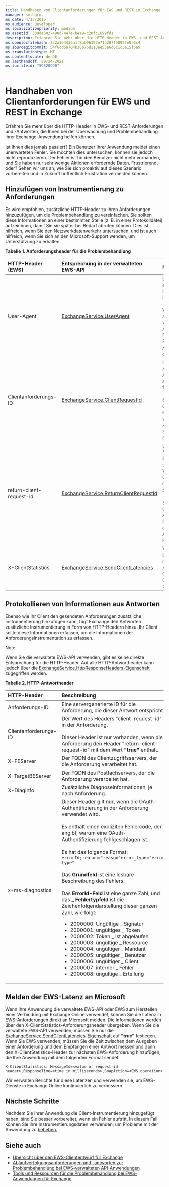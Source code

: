 ```yaml
---
title: Handhaben von Clientanforderungen für EWS und REST in Exchange
manager: sethgros
ms.date: 4/13/2016
ms.audience: Developer
ms.localizationpriority: medium
ms.assetid: 330de503-498d-447e-b4a9-c20fc1699fd1
description: Erfahren Sie mehr über die HTTP-Header in EWS- und REST-Anforderungen und -Antworten, die Ihnen bei der Überwachung und Problembehandlung ihrer Exchange-Anwendung helfen können.
ms.openlocfilehash: f32a164436a1f8ab06192e71a287f5092fe9a6c4
ms.sourcegitcommit: 54f6cd5a704b36b76d110ee53a6d6c1c3e15f5a9
ms.translationtype: MT
ms.contentlocale: de-DE
ms.lasthandoff: 09/24/2021
ms.locfileid: "59520990"
---
```

# <a name="instrumenting-client-requests-for-ews-and-rest-in-exchange"></a>Handhaben von Clientanforderungen für EWS und REST in Exchange

Erfahren Sie mehr über die HTTP-Header in EWS- und REST-Anforderungen und -Antworten, die Ihnen bei der Überwachung und Problembehandlung ihrer Exchange-Anwendung helfen können.
  
Ist Ihnen dies jemals passiert? Ein Benutzer Ihrer Anwendung meldet einen unerwarteten Fehler. Sie möchten dies untersuchen, können sie jedoch nicht reproduzieren. Der Fehler ist für den Benutzer nicht mehr vorhanden, und Sie haben nur sehr wenige Aktionen erfordernde Daten. Frustrierend, oder? Sehen wir uns an, wie Sie sich proaktiv auf dieses Szenario vorbereiten und in Zukunft hoffentlich Frustration vermeiden können.
  
## <a name="add-instrumentation-to-requests"></a>Hinzufügen von Instrumentierung zu Anforderungen

Es wird empfohlen, zusätzliche HTTP-Header zu Ihren Anforderungen hinzuzufügen, um die Problembehandlung zu vereinfachen. Sie sollten diese Informationen an einer bestimmten Stelle (z. B. in einer Protokolldatei) aufzeichnen, damit Sie sie später bei Bedarf abrufen können. Dies ist hilfreich, wenn Sie den Netzwerkdatenverkehr untersuchen, und ist auch hilfreich, wenn Sie sich an den Microsoft-Support wenden, um Unterstützung zu erhalten.
  
**Tabelle 1. Anforderungsheader für die Problembehandlung**

|**HTTP-Header (EWS)**|**Entsprechung in der verwalteten EWS-API**|**Hinweise**|
|:-----|:-----|:-----|
|User-Agent  <br/> |[ExchangeService.UserAgent](https://msdn.microsoft.com/library/microsoft.exchange.webservices.data.exchangeservicebase.useragent%28v=exchg.80%29.aspx) <br/> |Legen Sie dies auf einen eindeutigen Wert fest, der Ihre Clientanwendung identifiziert.<br/><br/> Wenn Sie denselben Wert für alle Anforderungen verwenden, die Ihre Anwendung sendet, kann Microsoft bei der Problembehandlung von Anruffehlern helfen, falls diese auftreten.  <br/> |
|Clientanforderungs-ID  <br/> |[ExchangeService.ClientRequestId](https://msdn.microsoft.com/library/microsoft.exchange.webservices.data.exchangeservicebase.clientrequestid%28v=exchg.80%29.aspx) <br/> |Legen Sie für jede Anforderung, die Ihre Anwendung sendet, einen anderen eindeutigen Wert fest.<br/><br/> Es wird empfohlen, eine GUID zu verwenden. Dieser eindeutige Bezeichner soll verwendet werden, um Aktivitäten zwischen zwei Systemen im Falle eines Fehlers zu korrelieren.  <br/> |
|return-client-request-id  <br/> |[ExchangeService.ReturnClientRequestId](https://msdn.microsoft.com/library/microsoft.exchange.webservices.data.exchangeservicebase.returnclientrequestid%28v=exchg.80%29.aspx) <br/> |Legen Sie diesen Wert auf **"true"** fest, um dem Exchange Server zu signalisieren, dass er den Wert Ihrer Clientanforderungs-ID in der entsprechenden Antwort zurückgeben soll.<br/><br/> Sie können dies verwenden, um Anforderungen und Antworten in Netzwerkablaufverfolgungen oder EWS Managed API-Ablaufverfolgungen zu korrelieren.  <br/> |
|X-ClientStatistics  <br/> |[ExchangeService.SendClientLatencies](https://msdn.microsoft.com/library/microsoft.exchange.webservices.data.exchangeservicebase.sendclientlatencies%28v=exchg.80%29.aspx) <br/> |Wird verwendet, um [EWS-Latenzen](#bk_ReportLatency) an Microsoft zu melden, wenn Ihre Anwendung im Rahmen Office 365 auf Exchange Online oder Exchange Online zugreift.  <br/> |
   
## <a name="log-information-from-responses"></a>Protokollieren von Informationen aus Antworten

Ebenso wie Ihr Client den gesendeten Anforderungen zusätzliche Instrumentierung hinzufügen kann, fügt Exchange den Antworten zusätzliche Instrumentierung in Form von HTTP-Headern hinzu. Ihr Client sollte diese Informationen erfassen, um die Informationen der Anforderungsinstrumentation zu erfassen.
  
> [!NOTE]
> Wenn Sie die verwaltete EWS-API verwenden, gibt es keine direkte Entsprechung für die HTTP-Header. Auf alle HTTP-Antwortheader kann jedoch über die [ExchangeService.HttpResponseHeaders-Eigenschaft](https://msdn.microsoft.com/library/microsoft.exchange.webservices.data.exchangeservicebase.httpresponseheaders%28v=exchg.80%29.aspx) zugegriffen werden. 
  
**Tabelle 2. HTTP-Antwortheader**

|**HTTP-Header**|**Beschreibung**|
|:-----|:-----|
|Anforderungs-ID  <br/> |Eine servergenerierte ID für die Anforderung, die dieser Antwort entspricht.  <br/> |
|Clientanforderungs-ID  <br/> |Der Wert des Headers "client-request-id" in der Anforderung.<br/><br/> Dieser Header ist nur vorhanden, wenn die Anforderung den Header "return-client-request-id" mit dem Wert **"true"** enthält.  <br/> |
|X-FEServer  <br/> |Der FQDN des Clientzugriffsservers, der die Anforderung verarbeitet hat.  <br/> |
|X-TargetBEServer  <br/> |Der FQDN des Postfachservers, der die Anforderung verarbeitet hat.  <br/> |
|X-DiagInfo  <br/> |Zusätzliche Diagnoseinformationen, je nach Anforderung.  <br/> |
|x-ms-diagnostics  <br/> | Dieser Header gilt nur, wenn die OAuth-Authentifizierung in der Anforderung verwendet wird.<br/><br/> Es enthält einen expliziten Fehlercode, der angibt, warum eine OAuth-Authentifizierung fehlgeschlagen ist.<br/><br/> Es hat das folgende Format: `errorId;reason="reason"error_type="error type"`<br/><br/> Das **Grundfeld** ist eine lesbare Beschreibung des Fehlers.<br/><br/> Das **ErrorId-Feld** ist eine ganze Zahl, und das **\_ Fehlertypfeld** ist die Zeichenfolgendarstellung dieser ganzen Zahl, wie folgt:<ul><li>2000000: Ungültige \_ Signatur</li><li>2000001: ungültiges \_ Token</li><li>  2000002: Token \_ ist abgelaufen</li><li>2000003: ungültige \_ Ressource</li><li>2000004: ungültiger \_ Mandant  </li><li>2000005: ungültiger \_ Benutzer</li><li>2000006: ungültiger \_ Client</li><li>2000007: interner \_ Fehler</li><li>2000008: ungültige \_ Erteilung</li></ul> |
   
## <a name="report-ews-latency-to-microsoft"></a>Melden der EWS-Latenz an Microsoft
<a name="bk_ReportLatency"> </a>

Wenn Ihre Anwendung die verwaltete EWS-API oder EWS zum Herstellen einer Verbindung mit Exchange Online verwendet, können Sie die Latenz in EWS-Anforderungen direkt an Microsoft melden. Die Informationen werden über den X-ClientStatistics-Anforderungsheader übergeben. Wenn Sie die verwaltete EWS-API verwenden, müssen Sie nur die [ExchangeService.SendClientLatencies-Eigenschaft](https://msdn.microsoft.com/library/microsoft.exchange.webservices.data.exchangeservicebase.sendclientlatencies%28v=exchg.80%29.aspx) auf **"true"** festlegen. Wenn Sie EWS verwenden, müssen Sie die Zeit zwischen dem Ausgeben einer Anforderung und dem Empfangen einer Antwort messen und dann den X-ClientStatistics-Header zur nächsten EWS-Anforderung hinzufügen, die Ihre Anwendung mit dem folgenden Format sendet.
  
`X-ClientStatistics: MessageId=<value of request-id header>,ResponseTime=<time in milliseconds>,SoapAction=<EWS operation>`
  
Wir verwalten Berichte für diese Latenzen und verwenden sie, um EWS-Dienste in Exchange Online kontinuierlich zu verbessern.
  
## <a name="next-steps"></a>Nächste Schritte
<a name="bk_ReportLatency"> </a>

Nachdem Sie Ihrer Anwendung die Client-Instrumentierung hinzugefügt haben, sind Sie besser vorbereitet, wenn ein Fehler auftritt. In diesem Fall können Sie ihre Instrumentierungsdaten verwenden, um Probleme mit der Anwendung zu [beheben.](tools-and-resources-for-troubleshooting-ews-applications-for-exchange.md)
  
## <a name="see-also"></a>Siehe auch

- [Übersicht über den EWS-Cliententwurf für Exchange](ews-client-design-overview-for-exchange.md)
- [Ablaufverfolgungsanforderungen und -antworten zur Problembehandlung bei EWS-verwalteten API-Anwendungen](how-to-trace-requests-responses-to-troubleshoot-ews-managed-api-applications.md)
- [Tools und Ressourcen für die Problembehandlung bei EWS-Anwendungen für Exchange](tools-and-resources-for-troubleshooting-ews-applications-for-exchange.md)
    

